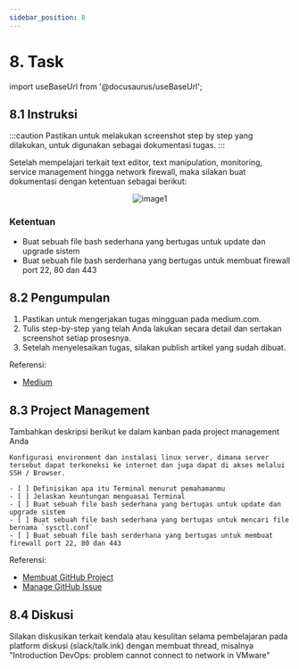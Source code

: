 ```yaml
---
sidebar_position: 8
---
```


# 8. Task

import useBaseUrl from '@docusaurus/useBaseUrl';

## 8.1 Instruksi

:::caution
Pastikan untuk melakukan screenshot step by step yang dilakukan, untuk digunakan sebagai dokumentasi tugas.
:::

Setelah mempelajari terkait text editor, text manipulation, monitoring, service management hingga network firewall, maka silakan buat dokumentasi dengan ketentuan sebagai berikut:

<center>
<img alt="image1" src={useBaseUrl('img/docs/task.png')} />
</center>

### Ketentuan
- Buat sebuah file bash sederhana yang bertugas untuk update dan upgrade sistem
- Buat sebuah file bash serderhana yang bertugas untuk membuat firewall port 22, 80 dan 443 

## 8.2 Pengumpulan
1. Pastikan untuk mengerjakan tugas mingguan pada medium.com.
2. Tulis step-by-step yang telah Anda lakukan secara detail dan sertakan screenshot setiap prosesnya. 
3. Setelah menyelesaikan tugas, silakan publish artikel yang sudah dibuat.

Referensi:
- [Medium](/Getting-Started/Medium/Medium-Registrasi)

## 8.3 Project Management
Tambahkan deskripsi berikut ke dalam kanban pada project management Anda
```
Konfigurasi environment dan instalasi linux server, dimana server tersebut dapat terkoneksi ke internet dan juga dapat di akses melalui SSH / Browser.

- [ ] Definisikan apa itu Terminal menurut pemahamanmu
- [ ] Jelaskan keuntungan menguasai Terminal
- [ ] Buat sebuah file bash sederhana yang bertugas untuk update dan upgrade sistem
- [ ] Buat sebuah file bash sederhana yang bertugas untuk mencari file bernama `sysctl.conf`
- [ ] Buat sebuah file bash serderhana yang bertugas untuk membuat firewall port 22, 80 dan 443 
```

Referensi:
- [Membuat GitHub Project](/Getting-Started/Project-Management/Make-Project-Management)
- [Manage GitHub Issue](/Getting-Started/Project-Management/Issue-Dan-Status-Project)

## 8.4 Diskusi
Silakan diskusikan terkait kendala atau kesulitan selama pembelajaran pada platform diskusi (slack/talk.ink) dengan membuat thread, misalnya "Introduction DevOps: problem cannot connect to network in VMware" 